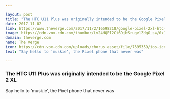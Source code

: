 ```yaml
---

layout: post
title: "The HTC U11 Plus was originally intended to be the Google Pixel 2 XL"
date: 2017-11-02
link: https://www.theverge.com/2017/11/2/16598218/google-pixel-2xl-htc-u11-plus-design-plans-change
image: https://cdn.vox-cdn.com/thumbor/Lv24HQPI2Ci6DjbSrugvlZdgG_s=/0x146:2040x1214/fit-in/1200x630/cdn.vox-cdn.com/uploads/chorus_asset/file/9584455/20171101_htc_u11_plus_vladsavov_00005.jpg
domain: theverge.com
name: The Verge
icon: https://cdn.vox-cdn.com/uploads/chorus_asset/file/7395359/ios-icon.0.png
text: "Say hello to ‘muskie’, the Pixel phone that never was"

---
```


### The HTC U11 Plus was originally intended to be the Google Pixel 2 XL

Say hello to ‘muskie’, the Pixel phone that never was